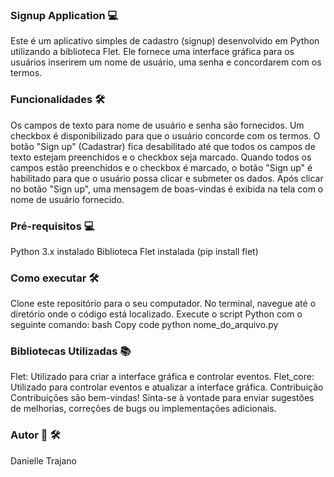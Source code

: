### Signup Application :computer:

Este é um aplicativo simples de cadastro (signup) desenvolvido em Python utilizando a biblioteca Flet. Ele fornece uma interface gráfica para os usuários inserirem um nome de usuário, uma senha e concordarem com os termos.

### Funcionalidades :hammer_and_wrench:

Os campos de texto para nome de usuário e senha são fornecidos.
Um checkbox é disponibilizado para que o usuário concorde com os termos.
O botão "Sign up" (Cadastrar) fica desabilitado até que todos os campos de texto estejam preenchidos e o checkbox seja marcado.
Quando todos os campos estão preenchidos e o checkbox é marcado, o botão "Sign up" é habilitado para que o usuário possa clicar e submeter os dados.
Após clicar no botão "Sign up", uma mensagem de boas-vindas é exibida na tela com o nome de usuário fornecido.

### Pré-requisitos :computer:

Python 3.x instalado
Biblioteca Flet instalada (pip install flet)

### Como executar :hammer_and_wrench:

Clone este repositório para o seu computador.
No terminal, navegue até o diretório onde o código está localizado.
Execute o script Python com o seguinte comando:
bash
Copy code
python nome_do_arquivo.py

### Bibliotecas Utilizadas :books:

Flet: Utilizado para criar a interface gráfica e controlar eventos.
Flet_core: Utilizado para controlar eventos e atualizar a interface gráfica.
Contribuição
Contribuições são bem-vindas! Sinta-se à vontade para enviar sugestões de melhorias, correções de bugs ou implementações adicionais.

### Autor :girl: 🛠️

Danielle Trajano

